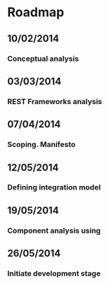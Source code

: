 # Roadmap #

## 10/02/2014 ##

### Conceptual analysis ###

## 03/03/2014 ##

### REST Frameworks analysis ###

## 07/04/2014 ##

### Scoping. Manifesto ###

## 12/05/2014 ##

### Defining integration model ###

## 19/05/2014 ##

### Component analysis using ###

## 26/05/2014 ##

### Initiate development stage ###

